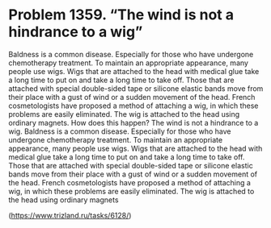 # Problem 1359. “The wind is not a hindrance to a wig”

Baldness is a common disease. Especially for those who have undergone chemotherapy treatment. To maintain an appropriate appearance, many people use wigs. Wigs that are attached to the head with medical glue take a long time to put on and take a long time to take off. Those that are attached with special double-sided tape or silicone elastic bands move from their place with a gust of wind or a sudden movement of the head. French cosmetologists have proposed a method of attaching a wig, in which these problems are easily eliminated. The wig is attached to the head using ordinary magnets. How does this happen? The wind is not a hindrance to a wig. Baldness is a common disease. Especially for those who have undergone chemotherapy treatment. To maintain an appropriate appearance, many people use wigs. Wigs that are attached to the head with medical glue take a long time to put on and take a long time to take off. Those that are attached with special double-sided tape or silicone elastic bands move from their place with a gust of wind or a sudden movement of the head. French cosmetologists have proposed a method of attaching a wig, in which these problems are easily eliminated. The wig is attached to the head using ordinary magnets

(https://www.trizland.ru/tasks/6128/)